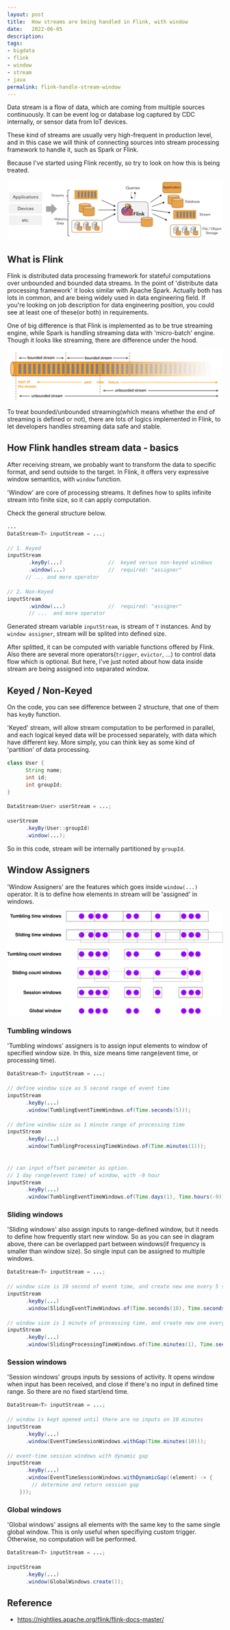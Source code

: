 ```yaml
---
layout: post
title:  How streams are being handled in Flink, with window
date:   2022-06-05
description: 
tags:
- bigdata
- flink
- window
- stream
- java
permalink: flink-handle-stream-window
---
```


Data stream is a flow of data, which are coming from multiple sources continuously. It can be event log or database log captured by CDC internally, or sensor data from IoT devices.

These kind of streams are usually very high-frequent in production level, and in this case we will think of connecting sources into stream processing framework to handle it, such as Spark or Flink.

Because I've started using Flink recently, so try to look on how this is being treated.

![](/assets/post_img/flink-handle-stream-window/flink-application-sources-sinks.png)


## What is Flink
Flink is distributed data processing framework for stateful computations over unbounded and bounded data streams. In the point of 'distribute data processing framework' it looks similar with Apache Spark. Actually both has lots in common, and are being widely used in data engineering field. If you're looking on job description for data engineering position, you could see at least one of these(or both) in requirements.

One of big difference is that Flink is implemented as to be true streaming engine, while Spark is handling streaming data with 'micro-batch' engine. Though it looks like streaming, there are difference under the hood.

![](/assets/post_img/flink-handle-stream-window/streaming-bounded-unbounded.png)

To treat bounded/unbounded streaming(which means whether the end of streaming is defined or not), there are lots of logics implemented in Flink, to let developers handles streaming data safe and stable.


## How Flink handles stream data - basics
After receiving stream, we probably want to transform the data to specific format, and send outside to the target. In Flink, it offers very expressive window semantics, with `window` function.

'Window' are core of processing streams. It defines how to splits infinite stream into finite size, so it can apply computation.

Check the general structure below.
```java
...
DataStream<T> inputStream = ...;

// 1. Keyed
inputStream
       .keyBy(...)               //  keyed versus non-keyed windows
       .window(...)              //  required: "assigner"
      // ... and more operator

// 2. Non-Keyed
inputStream
       .window(...)              //  required: "assigner"
       // ...  and more operator
```

Generated stream variable `inputStream`, is stream of `T` instances. And by `window assigner`, stream will be splited into defined size.

After splitted, it can be computed with variable functions offered by Flink. Also there are several more operators(`trigger`, `evictor`, ...) to control data flow which is optional. But here, I've just noted about how data inside stream are being assigned into separated window.


## Keyed / Non-Keyed
On the code, you can see difference between 2 structure, that one of them has `keyBy` function. 

'Keyed' stream, will allow stream computation to be performed in parallel, and each logical keyed data will be processed separately, with data which have different key. More simply, you can think key as some kind of 'partition' of data processing.

```java
class User {
      String name;
      int id;
      int groupId;
}

DataStream<User> userStream = ...;

userStream
      .keyBy(User::groupId)
      .window(...);
```

So in this code, stream will be internally partitioned by `groupId`.


## Window Assigners
'Window Assigners' are the features which goes inside `window(...)` operator. It is to define how elements in stream will be 'assigned' in windows.

![](/assets/post_img/flink-handle-stream-window/window-assigners.svg)

### Tumbling windows
'Tumbling windows' assigners is to assign input elements to window of specified window size. In this, size means time range(event time, or processing time).

```java
DataStream<T> inputStream = ...;

// define window size as 5 second range of event time
inputStream
      .keyBy(...)
      .window(TumblingEventTimeWindows.of(Time.seconds(5)));

// define window size as 1 minute range of processing time
inputStream
      .keyBy(...)
      .window(TumblingProcessingTimeWindows.of(Time.minutes(1)));


// can input offset parameter as option.
// 1 day range(event time) of window, with -9 hour
inputStream
      .keyBy(...)
      .window(TumblingEventTimeWindows.of(Time.days(1), Time.hours(-9)));     
```


### Sliding windows
'Sliding windows' also assign inputs to range-defined window, but it needs to define how frequently start new window. So as you can see in diagram above, there can be overlapped part between windows(if frequency is smaller than window size). So single input can be assigned to multiple windows.

```java
DataStream<T> inputStream = ...;

// window size is 10 second of event time, and create new one every 5 second
inputStream
      .keyBy(...)
      .window(SlidingEventTimeWindows.of(Time.seconds(10), Time.seconds(5)));

// window size is 1 minute of processing time, and create new one every 50 second
inputStream
      .keyBy(...)
      .window(SlidingProcessingTimeWindows.of(Time.minutes(1), Time.seconds(50)));
```


### Session windows
'Session windows' groups inputs by sessions of activity. It opens window when input has been received, and close if there's no input in defined time range. So there are no fixed start/end time.

```java
DataStream<T> inputStream = ...;

// window is kept opened until there are no inputs on 10 minutes
inputStream
      .keyBy(...)
      .window(EventTimeSessionWindows.withGap(Time.minutes(10)));

// event-time session windows with dynamic gap
inputStream
      .keyBy(...)
      .window(EventTimeSessionWindows.withDynamicGap((element) -> {
        // determine and return session gap
    }));
```

### Global windows
'Global windows' assigns all elements with the same key to the same single global window. This is only useful when specifiying custom trigger. Otherwise, no computation will be performed.

```java
DataStream<T> inputStream = ...;

inputStream
      .keyBy(...)
      .window(GlobalWindows.create());
```


## Reference
- https://nightlies.apache.org/flink/flink-docs-master/

